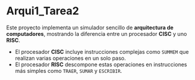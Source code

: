 # Arqui1_Tarea2

Este proyecto implementa un simulador sencillo de **arquitectura de computadores**, mostrando la diferencia entre un procesador **CISC** y uno **RISC**.  

- El procesador **CISC** incluye instrucciones complejas como `SUMMEM` que realizan varias operaciones en un solo paso.  
- El procesador **RISC** descompone estas operaciones en instrucciones más simples como `TRAER`, `SUMAR` y `ESCRIBIR`.  


